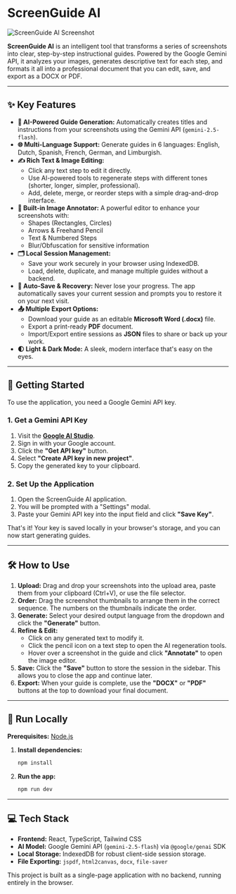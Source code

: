# ScreenGuide AI

![ScreenGuide AI Screenshot](https://raw.githubusercontent.com/pvries86/ScreenGuide-AI/main/screenguide-ai-promo.png)

**ScreenGuide AI** is an intelligent tool that transforms a series of screenshots into clear, step-by-step instructional guides. Powered by the Google Gemini API, it analyzes your images, generates descriptive text for each step, and formats it all into a professional document that you can edit, save, and export as a DOCX or PDF.

---

## ✨ Key Features

-   **🤖 AI-Powered Guide Generation:** Automatically creates titles and instructions from your screenshots using the Gemini API (`gemini-2.5-flash`).
-   **🌐 Multi-Language Support:** Generate guides in 6 languages: English, Dutch, Spanish, French, German, and Limburgish.
-   **✍️ Rich Text & Image Editing:**
    -   Click any text step to edit it directly.
    -   Use AI-powered tools to regenerate steps with different tones (shorter, longer, simpler, professional).
    -   Add, delete, merge, or reorder steps with a simple drag-and-drop interface.
-   **🎨 Built-in Image Annotator:** A powerful editor to enhance your screenshots with:
    -   Shapes (Rectangles, Circles)
    -   Arrows & Freehand Pencil
    -   Text & Numbered Steps
    -   Blur/Obfuscation for sensitive information
-   **🗂️ Local Session Management:**
    -   Save your work securely in your browser using IndexedDB.
    -   Load, delete, duplicate, and manage multiple guides without a backend.
-   **💾 Auto-Save & Recovery:** Never lose your progress. The app automatically saves your current session and prompts you to restore it on your next visit.
-   **📤 Multiple Export Options:**
    -   Download your guide as an editable **Microsoft Word (.docx)** file.
    -   Export a print-ready **PDF** document.
    -   Import/Export entire sessions as **JSON** files to share or back up your work.
-   **🌓 Light & Dark Mode:** A sleek, modern interface that's easy on the eyes.

---

## 🚀 Getting Started

To use the application, you need a Google Gemini API key.

### 1. Get a Gemini API Key

1.  Visit the **[Google AI Studio](https://aistudio.google.com/)**.
2.  Sign in with your Google account.
3.  Click the **"Get API key"** button.
4.  Select **"Create API key in new project"**.
5.  Copy the generated key to your clipboard.

### 2. Set Up the Application

1.  Open the ScreenGuide AI application.
2.  You will be prompted with a "Settings" modal.
3.  Paste your Gemini API key into the input field and click **"Save Key"**.

That's it! Your key is saved locally in your browser's storage, and you can now start generating guides.

---

## 🛠️ How to Use

1.  **Upload:** Drag and drop your screenshots into the upload area, paste them from your clipboard (Ctrl+V), or use the file selector.
2.  **Order:** Drag the screenshot thumbnails to arrange them in the correct sequence. The numbers on the thumbnails indicate the order.
3.  **Generate:** Select your desired output language from the dropdown and click the **"Generate"** button.
4.  **Refine & Edit:**
    -   Click on any generated text to modify it.
    -   Click the pencil icon on a text step to open the AI regeneration tools.
    -   Hover over a screenshot in the guide and click **"Annotate"** to open the image editor.
5.  **Save:** Click the **"Save"** button to store the session in the sidebar. This allows you to close the app and continue later.
6.  **Export:** When your guide is complete, use the **"DOCX"** or **"PDF"** buttons at the top to download your final document.

---

## 🏃 Run Locally

**Prerequisites:** [Node.js](https://nodejs.org/)

1.  **Install dependencies:**
    ```bash
    npm install
    ```
2.  **Run the app:**
    ```bash
    npm run dev
    ```
---

## 💻 Tech Stack

-   **Frontend:** React, TypeScript, Tailwind CSS
-   **AI Model:** Google Gemini API (`gemini-2.5-flash`) via `@google/genai` SDK
-   **Local Storage:** IndexedDB for robust client-side session storage.
-   **File Exporting:** `jspdf`, `html2canvas`, `docx`, `file-saver`

This project is built as a single-page application with no backend, running entirely in the browser.